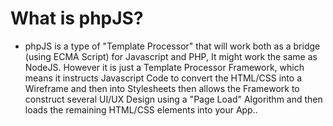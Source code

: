 # What is phpJS?
* phpJS is a type of "Template Processor" that will work both as a bridge (using ECMA Script) for Javascript and PHP, It might work the same as NodeJS. However it is just a Template Processor Framework, which means it instructs Javascript Code to convert the HTML/CSS into a Wireframe and then into Stylesheets then allows the Framework to construct several UI/UX Design using a "Page Load" Algorithm and then loads the remaining HTML/CSS elements into your App..
